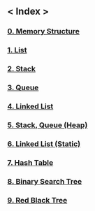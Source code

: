 ## < Index >
### [0. Memory Structure](https://github.com/lkiung/STUDY/blob/master/Data_Structure/Memory_Structure.md)
### [1. List](https://github.com/lkiung/STUDY/blob/master/Data_Structure/List.md)
### [2. Stack](https://github.com/lkiung/STUDY/blob/master/Data_Structure/Stack.md)
### [3. Queue](https://github.com/lkiung/STUDY/blob/master/Data_Structure/Queue.md)
### [4. Linked List](https://github.com/lkiung/STUDY/blob/master/Data_Structure/LinkedList.md)
### [5. Stack, Queue (Heap)](https://github.com/lkiung/STUDY/blob/master/Data_Structure/QueueStack2.md)
### [6. Linked List (Static)](https://github.com/lkiung/STUDY/blob/master/Data_Structure/LinkedList2.md)
### [7. Hash Table](https://github.com/lkiung/STUDY/blob/master/Data_Structure/HashTable.md)
### [8. Binary Search Tree](https://github.com/lkiung/STUDY/blob/master/Data_Structure/BinarySearchTree.md)
### [9. Red Black Tree](https://github.com/lkiung/STUDY/blob/master/Data_Structure/RedBlackTree.md)
